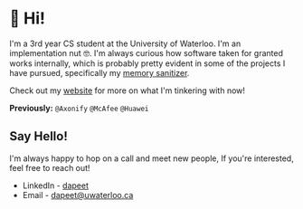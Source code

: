 # 👋 Hi! 

I'm a 3rd year CS student at the University of Waterloo. I'm an implementation nut 🤓. I'm always curious how software taken for granted works internally, which is probably pretty evident in some of the projects I have pursued, specifically my [memory sanitizer](https://github.com/DavidPeet8/Memory-Sanitizer). 

Check out my [website](https://website.davidpeet.md) for more on what I'm tinkering with now!

**Previously:** `@Axonify` `@McAfee` `@Huawei`

## Say Hello!

I'm always happy to hop on a call and meet new people, If you're interested, feel free to reach out!

- LinkedIn - [dapeet](https://www.linkedin.com/in/dapeet/)
- Email - [dapeet@uwaterloo.ca](mailto:dapeet@uwaterloo.ca?subject=Hello!)

<!--
**DavidPeet8/davidpeet8** is a ✨ _special_ ✨ repository because its `README.md` (this file) appears on your GitHub profile.

Here are some ideas to get you started:

- 🔭 I’m currently working on ...
- 🌱 I’m currently learning ...
- 👯 I’m looking to collaborate on ...
- 🤔 I’m looking for help with ...
- 💬 Ask me about ...
- 📫 How to reach me: ...
- 😄 Pronouns: ...
- ⚡ Fun fact: ...
-->
